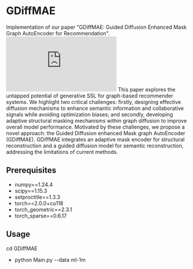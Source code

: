 # GDiffMAE
Implementation of our  paper "GDiffMAE: Guided Diffusion Enhanced Mask
Graph AutoEncoder for Recommendation".
![](https://github.com/akajinchen/GDiffMAE/blob/3af6ea248afc896fec0fc50e4fcd0e48e4161baa/framework.pdf)
This paper explores the untapped potential of generative SSL for graph-based recommender systems. We highlight two critical challenges: firstly, designing effective diffusion mechanisms to enhance semantic information and collaborative signals while avoiding optimization biases; and secondly, developing adaptive structural masking mechanisms within graph diffusion to improve overall model performance. Motivated by these challenges, we propose a novel approach: the Guided Diffusion enhanced Mask graph AutoEncoder (GDiffMAE). GDiffMAE integrates an adaptive mask encoder for structural reconstruction and a guided diffusion model for semantic reconstruction, addressing the limitations of current methods.

Prerequisites
-------------
* numpy==1.24.4
* scipy==1.15.3
* setproctitle==1.3.3
* torch==2.0.0+cu118
* torch_geometric==2.3.1
* torch_sparse==0.6.17



Usage
------
cd GDiffMAE
* python Main.py --data ml-1m


